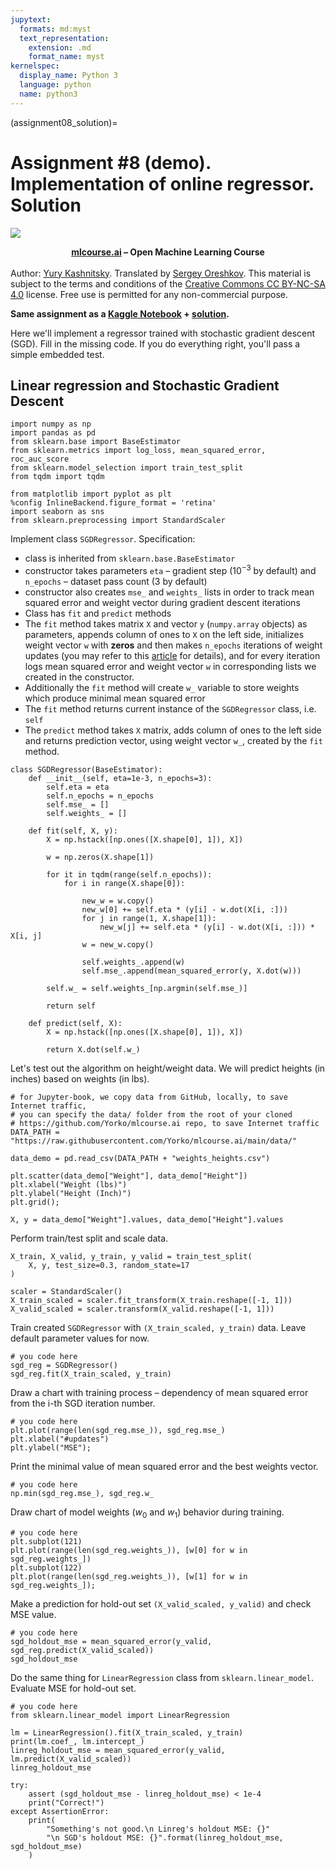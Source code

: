 ```yaml
---
jupytext:
  formats: md:myst
  text_representation:
    extension: .md
    format_name: myst
kernelspec:
  display_name: Python 3
  language: python
  name: python3
---
```


(assignment08_solution)=


# Assignment #8 (demo). Implementation of online regressor. Solution

<img src="https://habrastorage.org/webt/ia/m9/zk/iam9zkyzqebnf_okxipihkgjwnw.jpeg" />

**<center>[mlcourse.ai](https://mlcourse.ai) – Open Machine Learning Course** </center><br>
Author: [Yury Kashnitsky](https://yorko.github.io). Translated by [Sergey Oreshkov](https://www.linkedin.com/in/sergeoreshkov/). This material is subject to the terms and conditions of the [Creative Commons CC BY-NC-SA 4.0](https://creativecommons.org/licenses/by-nc-sa/4.0/) license. Free use is permitted for any non-commercial purpose.

**Same assignment as a [Kaggle Notebook](https://www.kaggle.com/kashnitsky/a8-demo-implementing-online-regressor) + [solution](https://www.kaggle.com/kashnitsky/a8-demo-implementing-online-regressor-solution).**

Here we'll implement a regressor trained with stochastic gradient descent (SGD). Fill in the missing code. If you do everything right, you'll pass a simple embedded test.

## Linear regression and Stochastic Gradient Descent


```{code-cell} ipython3
import numpy as np
import pandas as pd
from sklearn.base import BaseEstimator
from sklearn.metrics import log_loss, mean_squared_error, roc_auc_score
from sklearn.model_selection import train_test_split
from tqdm import tqdm

from matplotlib import pyplot as plt
%config InlineBackend.figure_format = 'retina'
import seaborn as sns
from sklearn.preprocessing import StandardScaler
```

Implement class `SGDRegressor`. Specification:
- class is inherited from `sklearn.base.BaseEstimator`
- constructor takes parameters `eta` – gradient step ($10^{-3}$ by default) and `n_epochs` – dataset pass count (3 by default)
- constructor also creates `mse_` and `weights_` lists in order to track mean squared error and weight vector during gradient descent iterations
- Class has `fit` and `predict` methods
- The `fit` method takes matrix `X` and vector `y` (`numpy.array` objects) as parameters, appends column of ones to  `X` on the left side, initializes weight vector `w` with **zeros** and then makes `n_epochs` iterations of weight updates (you may refer to this [article](https://medium.com/open-machine-learning-course/open-machine-learning-course-topic-8-vowpal-wabbit-fast-learning-with-gigabytes-of-data-60f750086237) for details), and for every iteration logs mean squared error and weight vector `w` in corresponding lists we created in the constructor.
- Additionally the `fit` method will create `w_` variable to store weights which produce minimal mean squared error
- The `fit` method returns current instance of the `SGDRegressor` class, i.e. `self`
- The `predict` method takes `X` matrix, adds column of ones to the left side and returns prediction vector, using weight vector `w_`, created by the `fit` method.


```{code-cell} ipython3
class SGDRegressor(BaseEstimator):
    def __init__(self, eta=1e-3, n_epochs=3):
        self.eta = eta
        self.n_epochs = n_epochs
        self.mse_ = []
        self.weights_ = []

    def fit(self, X, y):
        X = np.hstack([np.ones([X.shape[0], 1]), X])

        w = np.zeros(X.shape[1])

        for it in tqdm(range(self.n_epochs)):
            for i in range(X.shape[0]):

                new_w = w.copy()
                new_w[0] += self.eta * (y[i] - w.dot(X[i, :]))
                for j in range(1, X.shape[1]):
                    new_w[j] += self.eta * (y[i] - w.dot(X[i, :])) * X[i, j]
                w = new_w.copy()

                self.weights_.append(w)
                self.mse_.append(mean_squared_error(y, X.dot(w)))

        self.w_ = self.weights_[np.argmin(self.mse_)]

        return self

    def predict(self, X):
        X = np.hstack([np.ones([X.shape[0], 1]), X])

        return X.dot(self.w_)
```

Let's test out the algorithm on height/weight data. We will predict heights (in inches) based on weights (in lbs).


```{code-cell} ipython3
# for Jupyter-book, we copy data from GitHub, locally, to save Internet traffic,
# you can specify the data/ folder from the root of your cloned
# https://github.com/Yorko/mlcourse.ai repo, to save Internet traffic
DATA_PATH = "https://raw.githubusercontent.com/Yorko/mlcourse.ai/main/data/"
```


```{code-cell} ipython3
data_demo = pd.read_csv(DATA_PATH + "weights_heights.csv")
```


```{code-cell} ipython3
plt.scatter(data_demo["Weight"], data_demo["Height"])
plt.xlabel("Weight (lbs)")
plt.ylabel("Height (Inch)")
plt.grid();
```


```{code-cell} ipython3
X, y = data_demo["Weight"].values, data_demo["Height"].values
```

Perform train/test split and scale data.


```{code-cell} ipython3
X_train, X_valid, y_train, y_valid = train_test_split(
    X, y, test_size=0.3, random_state=17
)
```


```{code-cell} ipython3
scaler = StandardScaler()
X_train_scaled = scaler.fit_transform(X_train.reshape([-1, 1]))
X_valid_scaled = scaler.transform(X_valid.reshape([-1, 1]))
```

Train created `SGDRegressor` with `(X_train_scaled, y_train)` data. Leave default parameter values for now.


```{code-cell} ipython3
# you code here
sgd_reg = SGDRegressor()
sgd_reg.fit(X_train_scaled, y_train)
```

Draw a chart with training process  – dependency of mean squared error from the i-th SGD iteration number.


```{code-cell} ipython3
# you code here
plt.plot(range(len(sgd_reg.mse_)), sgd_reg.mse_)
plt.xlabel("#updates")
plt.ylabel("MSE");
```

Print the minimal value of mean squared error and the best weights vector.


```{code-cell} ipython3
# you code here
np.min(sgd_reg.mse_), sgd_reg.w_
```

Draw chart of model weights ($w_0$ and $w_1$) behavior during training.


```{code-cell} ipython3
# you code here
plt.subplot(121)
plt.plot(range(len(sgd_reg.weights_)), [w[0] for w in sgd_reg.weights_])
plt.subplot(122)
plt.plot(range(len(sgd_reg.weights_)), [w[1] for w in sgd_reg.weights_]);
```

Make a prediction for hold-out  set `(X_valid_scaled, y_valid)` and check MSE value.


```{code-cell} ipython3
# you code here
sgd_holdout_mse = mean_squared_error(y_valid, sgd_reg.predict(X_valid_scaled))
sgd_holdout_mse
```

Do the same thing for `LinearRegression` class from `sklearn.linear_model`. Evaluate MSE for hold-out set.


```{code-cell} ipython3
# you code here
from sklearn.linear_model import LinearRegression

lm = LinearRegression().fit(X_train_scaled, y_train)
print(lm.coef_, lm.intercept_)
linreg_holdout_mse = mean_squared_error(y_valid, lm.predict(X_valid_scaled))
linreg_holdout_mse
```


```{code-cell} ipython3
try:
    assert (sgd_holdout_mse - linreg_holdout_mse) < 1e-4
    print("Correct!")
except AssertionError:
    print(
        "Something's not good.\n Linreg's holdout MSE: {}"
        "\n SGD's holdout MSE: {}".format(linreg_holdout_mse, sgd_holdout_mse)
    )
```
